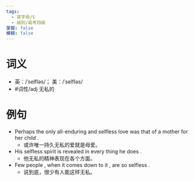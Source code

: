 ```yaml
---
tags:
  - 首字母/S
  - 级别/高考四级
掌握: false
模糊: false
---
```

# 词义
- 英：/ˈselfləs/； 美：/ˈselfləs/
- #词性/adj  无私的
# 例句
- Perhaps the only all-enduring and selfless love was that of a mother for her child .
	- 或许唯一持久无私的爱就是母爱。
- His selfless spirit is revealed in every thing he does .
	- 他无私的精神表现在各个方面。
- Few people , when it comes down to it , are so selfless .
	- 说到底，很少有人能这样无私。
